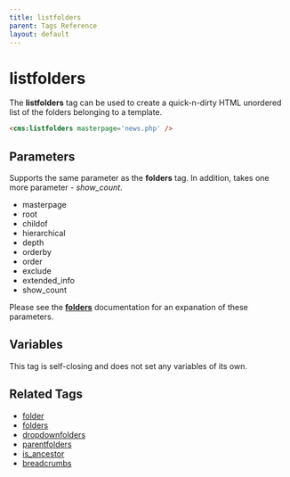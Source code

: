 ```yaml
---
title: listfolders
parent: Tags Reference
layout: default
---
```


# listfolders

The **listfolders** tag can be used to create a quick-n-dirty HTML unordered list of the folders belonging to a template.

```html
<cms:listfolders masterpage='news.php' />
```

## Parameters

Supports the same parameter as the **folders** tag. In addition, takes one more parameter - *show\_count*.

* masterpage
* root
* childof
* hierarchical
* depth
* orderby
* order
* exclude
* extended\_info
* show\_count

Please see the [**folders**](./folders.html#parameters) documentation for an expanation of these parameters.

## Variables

This tag is self-closing and does not set any variables of its own.

## Related Tags

* [folder](./folder.html)
* [folders](./folders.html)
* [dropdownfolders](./dropdownfolders.html)
* [parentfolders](./parentfolders.html)
* [is\_ancestor](./is_ancestor.html)
* [breadcrumbs](./breadcrumbs.html)
